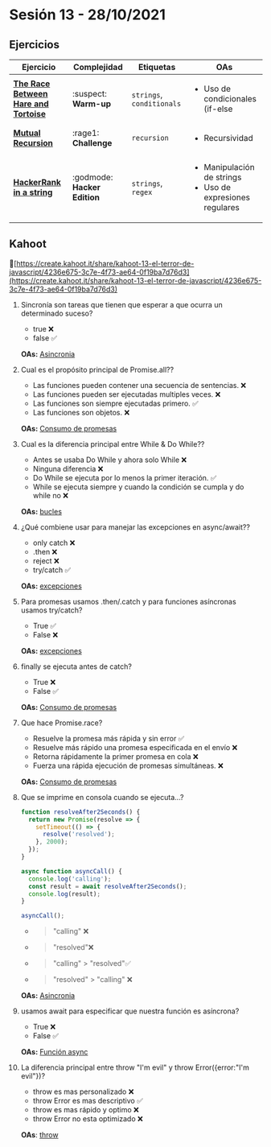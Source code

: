 # Sesión 13 - 28/10/2021

## Ejercicios

 | Ejercicio                                                        | Complejidad                    | Etiquetas                    | OAs                                                                               |
 | ---------------------------------------------------------------- | ------------------------------ | ---------------------------- | --------------------------------------------------------------------------------- |
 | [**The Race Between Hare and Tortoise**](../../exercises/hare-and-tortoise/README.md) | :suspect: **Warm-up** | `strings`, `conditionals` | <ul><li> Uso de condicionales (if-else | switch | operador ternario) </li><li> Manipulación de strings </li></ul>  |
 | [**Mutual Recursion**](../../exercises/mutual-recursion/README.md) | :rage1: **Challenge** | `recursion` | <ul><li>Recursividad</li></ul>  |
 | [**HackerRank in a string**](../../exercises/hackerrank-in-a-string/README.md) | :godmode: **Hacker Edition** | `strings`, `regex` | <ul><li> Manipulación de strings </li><li>Uso de expresiones regulares</li></ul>  |

## Kahoot

🔗[https://create.kahoot.it/share/kahoot-13-el-terror-de-javascript/4236e675-3c7e-4f73-ae64-0f19ba7d76d3](https://create.kahoot.it/share/kahoot-13-el-terror-de-javascript/4236e675-3c7e-4f73-ae64-0f19ba7d76d3)

1. Sincronía son tareas que tienen que esperar a que ocurra un determinado suceso?

   - true ❌
   - false ✅

    **OAs:** [Asincronia](https://developer.mozilla.org/es/docs/Web/JavaScript/Reference/Global_Objects/AsyncFunction)

2. Cual es el propósito principal de Promise.all??

   - Las funciones pueden contener una secuencia de sentencias. ❌
   - Las funciones pueden ser ejecutadas multiples veces. ❌
   - Las funciones son siempre ejecutadas primero. ✅
   - Las funciones son objetos. ❌

    **OAs:** [Consumo de promesas](https://developer.mozilla.org/es/docs/Web/JavaScript/Reference/Global_Objects/Promise/all)

3. Cual es la diferencia principal entre While & Do While??

   - Antes se usaba Do While y ahora solo While ❌
   - Ninguna diferencia ❌
   - Do While se ejecuta por lo menos la primer iteración. ✅
   - While se ejecuta siempre y cuando la condición se cumpla y do while no ❌

    **OAs:** [bucles](https://developer.mozilla.org/es/docs/Web/JavaScript/Reference/Statements/do...while)

4. ¿Qué combiene usar para manejar las excepciones en async/await??

   - only catch ❌
   - .then ❌
   - reject ❌
   - try/catch ✅

    **OAs:** [excepciones](https://javascript.info/async-await)

5. Para promesas usamos .then/.catch y para funciones asíncronas usamos try/catch?

   - True ✅
   - False ❌

    **OAs:** [excepciones](https://developer.mozilla.org/es/docs/Web/JavaScript/Reference/Global_Objects/Promise/catch)

6. finally se ejecuta antes de catch?

   - True ❌
   - False ✅

    **OAs:** [Consumo de promesas](https://developer.mozilla.org/es/docs/Web/JavaScript/Reference/Global_Objects/Promise/finally)

7. Que hace Promise.race?

   - Resuelve la promesa más rápida y sin error ✅
   - Resuelve más rápido una promesa especificada en el envío ❌
   - Retorna rápidamente la primer promesa en cola ❌
   - Fuerza una rápida ejecución de promesas simultáneas. ❌

    **OAs:** [Consumo de promesas](https://developer.mozilla.org/es/docs/Web/JavaScript/Reference/Global_Objects/Promise/race)

8. Que se imprime en consola cuando se ejecuta...?

    ```js
    function resolveAfter2Seconds() {
      return new Promise(resolve => {
        setTimeout(() => {
          resolve('resolved');
        }, 2000);
      });
    }

    async function asyncCall() {
      console.log('calling');
      const result = await resolveAfter2Seconds();
      console.log(result);
    }

    asyncCall();
    ```

   - > "calling" ❌
   - > "resolved"❌
   - > "calling" > "resolved"✅
   - > "resolved" > "calling" ❌

    **OAs:** [Asincronia](https://developer.mozilla.org/es/docs/Web/JavaScript/Reference/Statements/async_function)

9. usamos await para especificar que nuestra función es asíncrona?

   - True ❌
   - False ✅

    **OAs:** [Función async](https://developer.mozilla.org/es/docs/Web/JavaScript/Reference/Statements/async_function)

10. La diferencia principal entre throw "I'm evil" y throw Error({error:"I'm evil"})?

    - throw es mas personalizado ❌
    - throw Error es mas descriptivo ✅
    - throw es mas rápido y optimo ❌
    - throw Error no esta optimizado ❌

    **OAs**: [throw](https://developer.mozilla.org/es/docs/Web/JavaScript/Reference/Statements/throw)

